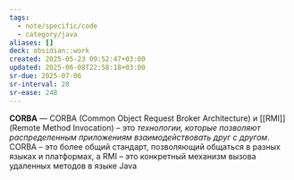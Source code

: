 ```yaml
---
tags:
  - note/specific/code
  - category/java
aliases: []
deck: obsidian::work
created: 2025-05-23 09:52:47+03:00
updated: 2025-06-08T22:58:18+03:00
sr-due: 2025-07-06
sr-interval: 28
sr-ease: 248
---
```


**CORBA**
—
CORBA (Common Object Request Broker Architecture) и [[RMI]] (Remote Method Invocation) – это *технологии, которые позволяют распределенным приложениям взаимодействовать друг с другом*. CORBA – это более общий стандарт, позволяющий общаться в разных языках и платформах, а RMI – это конкретный механизм вызова удаленных методов в языке Java
